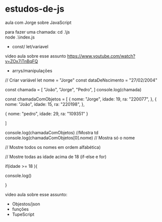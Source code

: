 # estudos-de-js
aula com Jorge sobre JavaScript

para fazer uma chamada: 
cd .\js\
 node .\index.js


- const/ let/variavel

video aula sobre esse assunto https://www.youtube.com/watch?v=ZOx7iTnBqFQ

- arrys/manipulações

// Criar variável
let nome = "Jorge"
const dataDeNscimento = "27/02/2004"

const chamada = [
"João",
  "Jorge",
  "Pedro",
]
console.log(chamada)

const chamadaComObjetos = [
  {
    nome: "Jorge",
    idade: 19,
    ra: "220077",
  },
  {
    nome: "João",
    idade: 15,
    ra: "220198",
},

{
    nome: "pedro",
    idade: 29,
    ra: "109351"
}

]

console.log(chamadaComObjetos) //Mostra td
console.log(chamadaComObjetos[0].nome) // Mostra só o nome

// Mostre todos os nomes em ordem alfabética)

// Mostre todas as idade acima de 18 (if-else e for)

if(idade >= 18 ){

console.log()

}


video aula sobre esse assunto:
 
- Objestos/json
- funções
- TupeScript
